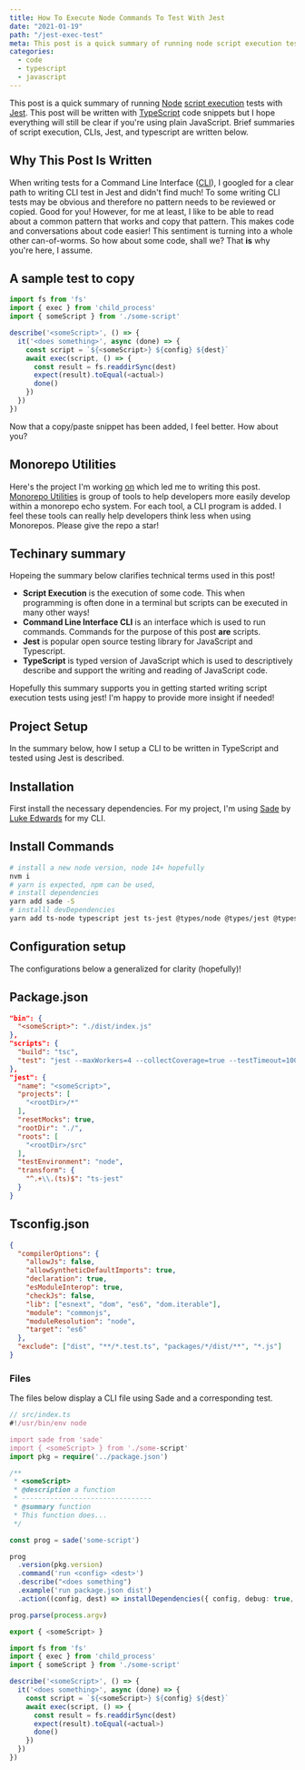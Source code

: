 ```yaml
---
title: How To Execute Node Commands To Test With Jest
date: "2021-01-19"
path: "/jest-exec-test"
meta: This post is a quick summary of running node script execution tests with Jest.
categories:
  - code
  - typescript
  - javascript
---
```


This post is a quick summary of running [Node](https://nodejs.org/en/) [script execution](https://webplatform.github.io/docs/tutorials/your_first_look_at_javascript/#:~:text=To%20execute%20JavaScript%20in%20a,element%20with%20a%20src%20attribute.) tests with [Jest](https://jestjs.io/). This post will be written with [TypeScript](https://www.typescriptlang.org/) code snippets but I hope everything will still be clear if you're using plain JavaScript. Brief summaries of script execution, CLIs, Jest, and typescript are written below.

## Why This Post Is Written

When writing tests for a Command Line Interface ([CLI](https://en.wikipedia.org/wiki/Command-line_interface)), I googled for a clear path to writing CLI test in Jest and didn't find much! To some writing CLI tests may be obvious and therefore no pattern needs to be reviewed or copied. Good for you! However, for me at least, I like to be able to read about a common pattern that works and copy that pattern. This makes code and conversations about code easier! This sentiment is turning into a whole other can-of-worms. So how about some code, shall we? That **is** why you're here, I assume.

## A sample test to copy

```typescript
import fs from 'fs'
import { exec } from 'child_process'
import { someScript } from './some-script'

describe('<someScript>', () => {
  it('<does something>', async (done) => {
    const script = `${<someScript>} ${config} ${dest}`
    await exec(script, () => {
      const result = fs.readdirSync(dest)
      expect(result).toEqual(<actual>)
      done()
    })
  })
})
```

Now that a copy/paste snippet has been added, I feel better. How about you?

## Monorepo Utilities

Here's the project I'm working [on]() which led me to writing this post. [Monorepo Utilities]() is group of tools to help developers more easily develop within a monorepo echo system. For each tool, a CLI program is added. I feel these tools can really help developers think less when using Monorepos. Please give the repo a star!

## Techinary summary

Hopeing the summary below clarifies technical terms used in this post!

- **Script Execution** is the execution of some code. This when programming is often done in a terminal but scripts can be executed in many other ways!
- **Command Line Interface CLI** is an interface which is used to run commands. Commands for the purpose of this post **are** scripts.
- **Jest** is popular open source testing library for JavaScript and Typescript.
- **TypeScript** is typed version of JavaScript which is used to descriptively describe and support the writing and reading of JavaScript code.

Hopefully this summary supports you in getting started writing script execution tests using jest! I'm happy to provide more insight if needed!

## Project Setup

In the summary below, how I setup a CLI to be written in TypeScript and tested using Jest is described.

## Installation

First install the necessary dependencies. For my project, I'm using [Sade](https://github.com/lukeed/sade) by [Luke Edwards](https://github.com/lukeed) for my CLI.

## Install Commands

```bash
# install a new node version, node 14+ hopefully
nvm i
# yarn is expected, npm can be used,
# install dependencies
yarn add sade -S
# installl devDependencies
yarn add ts-node typescript jest ts-jest @types/node @types/jest @types/sade -D
```

## Configuration setup

The configurations below a generalized for clarity (hopefully)!

## Package.json

```json
"bin": {
  "<someScript>": "./dist/index.js"
},
"scripts": {
  "build": "tsc",
  "test": "jest --maxWorkers=4 --collectCoverage=true --testTimeout=10000"
},
"jest": {
  "name": "<someScript>",
  "projects": [
    "<rootDir>/*"
  ],
  "resetMocks": true,
  "rootDir": "./",
  "roots": [
    "<rootDir>/src"
  ],
  "testEnvironment": "node",
  "transform": {
    "^.+\\.(ts)$": "ts-jest"
  }
}
```

## Tsconfig.json

```json
{
  "compilerOptions": {
    "allowJs": false,
    "allowSyntheticDefaultImports": true,
    "declaration": true,
    "esModuleInterop": true,
    "checkJs": false,
    "lib": ["esnext", "dom", "es6", "dom.iterable"],
    "module": "commonjs",
    "moduleResolution": "node",
    "target": "es6"
  },
  "exclude": ["dist", "**/*.test.ts", "packages/*/dist/**", "*.js"]
}
```

### Files

The files below display a CLI file using Sade and a corresponding test.

```typescript
// src/index.ts
#!/usr/bin/env node

import sade from 'sade'
import { <someScript> } from './some-script'
import pkg = require('../package.json')

/**
 * <someScript>
 * @description a function
 * --------------------------------
 * @summary function
 * This function does...
 */

const prog = sade('some-script')

prog
  .version(pkg.version)
  .command('run <config> <dest>')
  .describe("<does something")
  .example('run package.json dist')
  .action((config, dest) => installDependencies({ config, debug: true, dest, process }))

prog.parse(process.argv)

export { <someScript> }
```

```typescript
import fs from 'fs'
import { exec } from 'child_process'
import { someScript } from './some-script'

describe('<someScript>', () => {
  it('<does something>', async (done) => {
    const script = `${<someScript>} ${config} ${dest}`
    await exec(script, () => {
      const result = fs.readdirSync(dest)
      expect(result).toEqual(<actual>)
      done()
    })
  })
})
```
